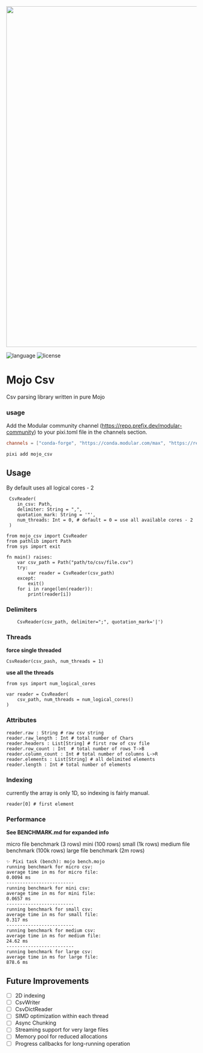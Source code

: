 <!-- ![mojo_csv_logo](./mojo_csv_logo.png) -->
<image src='./mojo_csv_logo.png' width='900'/>

![language](https://img.shields.io/badge/language-mojo-orange)
![license](https://badgen.net/static/license/MIT/red)

# Mojo Csv

Csv parsing library written in pure Mojo

### usage

Add the Modular community channel (https://repo.prefix.dev/modular-community) to your pixi.toml file in the channels section.

```title:pixi.toml
channels = ["conda-forge", "https://conda.modular.com/max", "https://repo.prefix.dev/modular-community"]
```

```sh
pixi add mojo_csv
```

## Usage

By default uses all logical cores - 2
```mojo
 CsvReader(       
    in_csv: Path,
    delimiter: String = ",",
    quotation_mark: String = '"',
    num_threads: Int = 0, # default = 0 = use all available cores - 2
 )
```

```mojo
from mojo_csv import CsvReader
from pathlib import Path
from sys import exit

fn main() raises:
    var csv_path = Path("path/to/csv/file.csv")
    try:
        var reader = CsvReader(csv_path)
    except:
        exit()
    for i in range(len(reader)):
        print(reader[i])
```

### Delimiters

```mojo
    CsvReader(csv_path, delimiter=";", quotation_mark='|')
```

### Threads
__force single threaded__
```mojo
CsvReader(csv_pash, num_threads = 1)
```
__use all the threads__
```mojo
from sys import num_logical_cores

var reader = CsvReader(
    csv_path, num_threads = num_logical_cores()
)
```

### Attributes

```mojo
reader.raw : String # raw csv string
reader.raw_length : Int # total number of Chars
reader.headers : List[String] # first row of csv file
reader.row_count : Int  # total number of rows T->B
reader.column_count : Int # total number of columns L->R
reader.elements : List[String] # all delimited elements
reader.length : Int # total number of elements
````

### Indexing

currently the array is only 1D, so indexing is fairly manual.

```Mojo
reader[0] # first element
```

### Performance
__See BENCHMARK.md for expanded info__

micro file benchmark (3 rows) 
mini (100 rows) 
small (1k rows) 
medium file benchmark (100k rows) 
large file benchmark (2m rows) 

```log
✨ Pixi task (bench): mojo bench.mojo                                                                                                                                                      running benchmark for micro csv:
average time in ms for micro file:
0.0094 ms
-------------------------
running benchmark for mini csv:
average time in ms for mini file:
0.0657 ms
-------------------------
running benchmark for small csv:
average time in ms for small file:
0.317 ms
-------------------------
running benchmark for medium csv:
average time in ms for medium file:
24.62 ms
-------------------------
running benchmark for large csv:
average time in ms for large file:
878.6 ms
```


## Future Improvements

- [ ] 2D indexing
- [ ] CsvWriter
- [ ] CsvDictReader
- [ ] SIMD optimization within each thread
- [ ] Async Chunking
- [ ] Streaming support for very large files
- [ ] Memory pool for reduced allocations
- [ ] Progress callbacks for long-running operation
